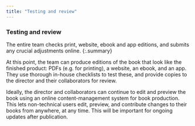 ```yaml
---
title: "Testing and review"
---
```


### Testing and review

The entire team checks print, website, ebook and app editions, and submits any crucial adjustments online.
{:.summary}

At this point, the team can produce editions of the book that look like the finished product: PDFs (e.g. for printing), a website, an ebook, and an app. They use thorough in-house checklists to test these, and provide copies to the director and their collaborators for review.

Ideally, the director and collaborators can continue to edit and preview the book using an online content-management system for book production. This lets non-technical users edit, preview, and contribute changes to their books from anywhere, at any time. This will be important for ongoing updates after publication.
